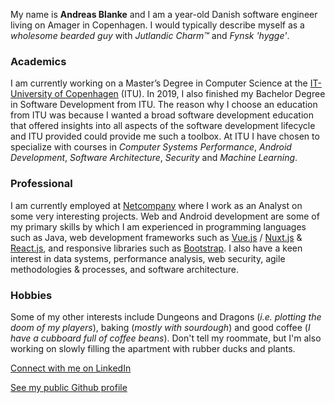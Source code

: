 My name is **Andreas Blanke** and I am a <years-old-span></years-old-span> year-old Danish software engineer living on Amager in Copenhagen. I would typically describe myself as a *wholesome bearded guy* with *Jutlandic Charm™* and *Fynsk 'hygge'*.
 
### Academics
I am currently working on a Master’s Degree in Computer Science at the [IT-University of Copenhagen](http://itu.dk) (ITU). In 2019, I also finished my Bachelor Degree in Software Development from ITU. The reason why I choose an education from ITU was because I wanted a broad software development education that offered insights into all aspects of the software development lifecycle and ITU provided could provide me such a toolbox. At ITU I have chosen to specialize with courses in *Computer Systems Performance*, *Android Development*, *Software Architecture*, *Security* and *Machine Learning*.

### Professional
I am currently employed at [Netcompany](https://www.netcompany.com/) where I work as an Analyst on some very interesting projects. Web and Android development are some of my primary skills by which I am experienced in programming languages such as Java, web development frameworks such as [Vue.js](https://vuejs.org/) / [Nuxt.js](https://nuxtjs.org/) & [React.js](https://reactjs.org/), and responsive libraries such as [Bootstrap](https://getbootstrap.com/). I also have a keen interest in data systems, performance analysis, web security, agile methodologies & processes, and software architecture.

### Hobbies
Some of my other interests include Dungeons and Dragons (*i.e. plotting the doom of my players*), baking (*mostly with sourdough*) and good coffee (*I have a cubboard full of coffee beans*). Don't tell my roommate, but I'm also working on slowly filling the apartment with rubber ducks and plants.

[<font-awesome-icon :icon="['fab', 'linkedin']"></font-awesome-icon> Connect with me on LinkedIn](https://www.linkedin.com/in/andreas-b-5a926b84
)

[<font-awesome-icon :icon="['fab', 'github']"></font-awesome-icon> See my public Github profile](https://github.com/andSubmarine)